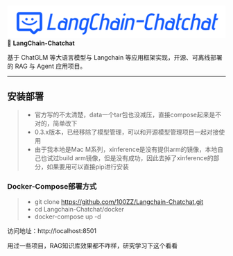 ![](docs/img/logo-long-chatchat-trans-v2.png)
📃 **LangChain-Chatchat** 

基于 ChatGLM 等大语言模型与 Langchain 等应用框架实现，开源、可离线部署的 RAG 与 Agent 应用项目。

---

## 安装部署
>- 官方写的不太清楚，data一个tar包也没减压，直接compose起来是不对的，简单改下
>- 0.3.x版本，已经移除了模型管理，可以和开源模型管理项目一起对接使用
>- 由于我本地是Mac M系列，xinference是没有提供arm的镜像，本地自己也试过build arm镜像，但是没有成功，因此去掉了xinference的部分，如果要用可以直接pip进行安装

### Docker-Compose部署方式
>- git clone https://github.com/100ZZ/Langchain-Chatchat.git
>- cd Langchain-Chatchat/docker
>- docker-compose up -d

访问地址：http://localhost:8501

用过一些项目，RAG知识库效果都不咋样，研究学习下这个看看